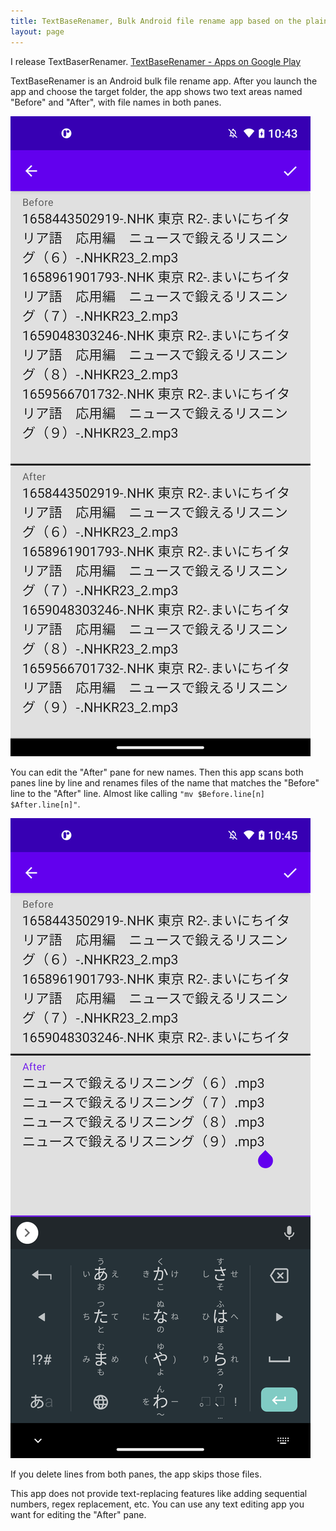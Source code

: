 ```yaml
---
title: TextBaseRenamer, Bulk Android file rename app based on the plain text for Android
layout: page
---
```

I release TextBaserRenamer. [TextBaseRenamer - Apps on Google Play](https://play.google.com/store/apps/details?id=io.github.karino2.textbaserenamer)

TextBaseRenamer is an Android bulk file rename app.
After you launch the app and choose the target folder, the app shows two text areas named "Before" and "After", with file names in both panes.

![before, scresnshot](https://raw.githubusercontent.com/karino2/TextBaseRenamer/main/misc/home_portrait.png)


You can edit the "After" pane for new names.
Then this app scans both panes line by line and renames files of the name that matches the "Before" line to the "After" line.
Almost like calling `"mv $Before.line[n] $After.line[n]"`.

![after, scresnshot](https://raw.githubusercontent.com/karino2/TextBaseRenamer/main/misc/home_portrait_after.png)

If you delete lines from both panes, the app skips those files.

This app does not provide text-replacing features like adding sequential numbers, regex replacement, etc.
You can use any text editing app you want for editing the "After" pane.
